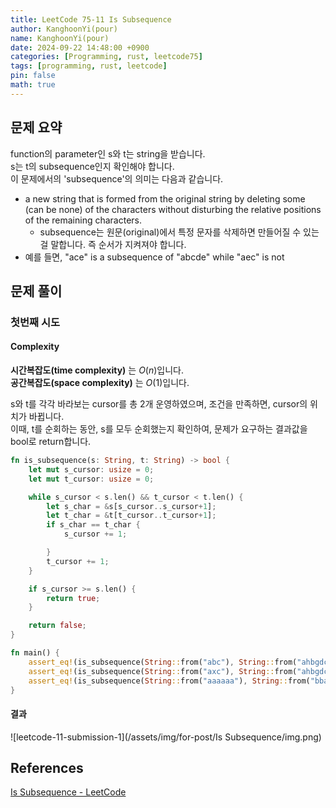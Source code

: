 ```yaml
---
title: LeetCode 75-11 Is Subsequence
author: KanghoonYi(pour)
name: KanghoonYi(pour)
date: 2024-09-22 14:48:00 +0900
categories: [Programming, rust, leetcode75]
tags: [programming, rust, leetcode]
pin: false
math: true
---
```


## 문제 요약
function의 parameter인 s와 t는 string을 받습니다.  
s는 t의 subsequence인지 확인해야 합니다.  
이 문제에서의 'subsequence'의 의미는 다음과 같습니다.  
- a new string that is formed from the original string by deleting some (can be none) of the characters without disturbing the relative positions of the remaining characters.
    - subsequence는 원문(original)에서 특정 문자를 삭제하면 만들어질 수 있는걸 말합니다. 즉 순서가 지켜져야 합니다. 
- 예를 들면, "ace" is a subsequence of "abcde" while "aec" is not

## 문제 풀이

### 첫번째 시도

#### Complexity
**시간복잡도(time complexity)** 는 $O(n)$입니다.  
**공간복잡도(space complexity)** 는 $O(1)$입니다.

s와 t를 각각 바라보는 cursor를 총 2개 운영하였으며, 조건을 만족하면, cursor의 위치가 바뀝니다.  
이때, t를 순회하는 동안, s를 모두 순회했는지 확인하여, 문제가 요구하는 결과값을 bool로 return합니다.

```rust
fn is_subsequence(s: String, t: String) -> bool {
    let mut s_cursor: usize = 0;
    let mut t_cursor: usize = 0;

    while s_cursor < s.len() && t_cursor < t.len() {
        let s_char = &s[s_cursor..s_cursor+1];
        let t_char = &t[t_cursor..t_cursor+1];
        if s_char == t_char {
            s_cursor += 1;

        }
        t_cursor += 1;
    }

    if s_cursor >= s.len() {
        return true;
    }

    return false;
}

fn main() {
    assert_eq!(is_subsequence(String::from("abc"), String::from("ahbgdc")), true);
    assert_eq!(is_subsequence(String::from("axc"), String::from("ahbgdc")), false);
    assert_eq!(is_subsequence(String::from("aaaaaa"), String::from("bbaaaa")), false);
}
```

#### 결과
![leetcode-11-submission-1](/assets/img/for-post/Is Subsequence/img.png)


## References

[Is Subsequence - LeetCode](https://leetcode.com/problems/is-subsequence/description/?envType=study-plan-v2&envId=leetcode-75)
